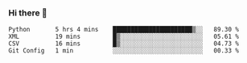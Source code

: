 ### Hi there 👋

<!--START_SECTION:waka-->
```text
Python       5 hrs 4 mins    ██████████████████████▒░░   89.30 % 
XML          19 mins         █▒░░░░░░░░░░░░░░░░░░░░░░░   05.61 % 
CSV          16 mins         █▒░░░░░░░░░░░░░░░░░░░░░░░   04.73 % 
Git Config   1 min           ░░░░░░░░░░░░░░░░░░░░░░░░░   00.33 % 
```
<!--END_SECTION:waka-->

<!--
**arlenxuzj/arlenxuzj** is a ✨ _special_ ✨ repository because its `README.md` (this file) appears on your GitHub profile.

Here are some ideas to get you started:

- 🔭 I’m currently working on ...
- 🌱 I’m currently learning ...
- 👯 I’m looking to collaborate on ...
- 🤔 I’m looking for help with ...
- 💬 Ask me about ...
- 📫 How to reach me: ...
- 😄 Pronouns: ...
- ⚡ Fun fact: ...
-->
